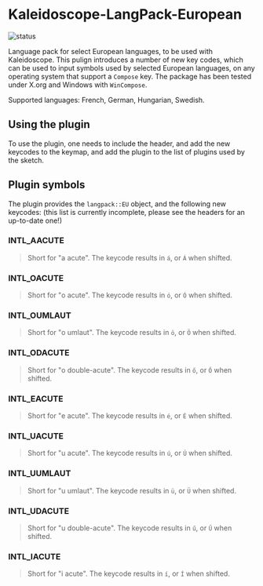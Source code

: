 # Kaleidoscope-LangPack-European

![status][st:experimental]

 [st:stable]: https://img.shields.io/badge/stable-✔-black.png?style=flat&colorA=44cc11&colorB=494e52
 [st:broken]: https://img.shields.io/badge/broken-X-black.png?style=flat&colorA=e05d44&colorB=494e52
 [st:experimental]: https://img.shields.io/badge/experimental----black.png?style=flat&colorA=dfb317&colorB=494e52

Language pack for select European languages, to be used with Kaleidoscope. This
pulign introduces a number of new key codes, which can be used to input symbols
used by selected European languages, on any operating system that support a
`Compose` key. The package has been tested under X.org and Windows with
`WinCompose`.

Supported languages: French, German, Hungarian, Swedish.

## Using the plugin

To use the plugin, one needs to include the header, and add the new keycodes to
the keymap, and add the plugin to the list of plugins used by the sketch.

## Plugin symbols

The plugin provides the `langpack::EU` object, and the following new keycodes:
(this list is currently incomplete, please see the headers for an up-to-date
one!)

### INTL_AACUTE

> Short for "a acute". The keycode results in `á`, or `Á` when shifted.

### INTL_OACUTE

> Short for "o acute". The keycode results in `ó`, or `Ó` when shifted.

### INTL_OUMLAUT

> Short for "o umlaut". The keycode results in `ö`, or `Ö` when shifted.

### INTL_ODACUTE

> Short for "o double-acute". The keycode results in `ő`, or `Ő` when shifted.

### INTL_EACUTE

> Short for "e acute". The keycode results in `é`, or `É` when shifted.

### INTL_UACUTE

> Short for "u acute". The keycode results in `ú`, or `Ú` when shifted.

### INTL_UUMLAUT

> Short for "u umlaut". The keycode results in `ü`, or `Ü` when shifted.

### INTL_UDACUTE

> Short for "u double-acute". The keycode results in `ű`, or `Ű` when shifted.

### INTL_IACUTE

> Short for "i acute". The keycode results in `í`, or `Í` when shifted.
